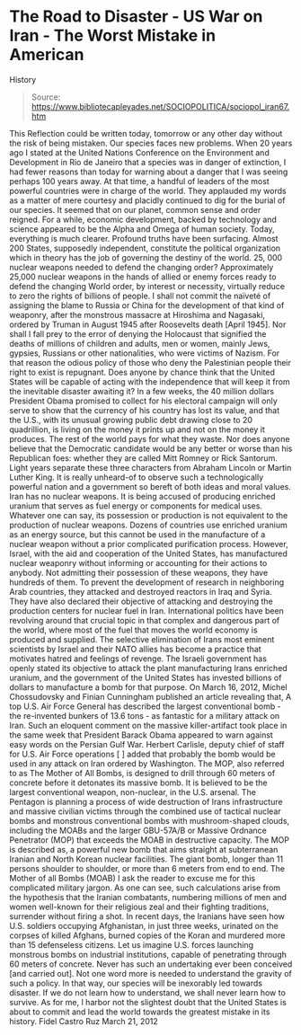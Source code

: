 # The Road to Disaster - US War on Iran - The Worst Mistake in American 
History

> Source: https://www.bibliotecapleyades.net/SOCIOPOLITICA/sociopol_iran67.htm

This Reflection could be written today, tomorrow or any other day without
the risk of being mistaken.
Our species faces new problems. When 20 years
ago I stated at the United Nations Conference on the Environment and
Development in Rio de Janeiro that a species was in danger of extinction, I
had fewer reasons than today for warning about a danger that I was seeing
perhaps 100 years away.
At that time, a handful of leaders of the most
powerful countries were in charge of the world. They applauded my words as a
matter of mere courtesy and placidly continued to dig for the burial of our
species.
It seemed that on our planet, common sense and order reigned. For a while,
economic development, backed by technology and science appeared to be the
Alpha and Omega of human society.
Today, everything is much clearer. Profound truths have been surfacing.
Almost 200 States, supposedly independent, constitute the political
organization which in theory has the job of governing the destiny of the
world.
25, 000 nuclear
weapons needed to defend the changing order?
Approximately 25,000 nuclear weapons in the hands of allied or enemy forces
ready to defend the changing World order, by interest or necessity,
virtually reduce to zero the rights of billions of people.
I shall not commit the naïveté of assigning the blame to Russia or China for
the development of that kind of weaponry, after the monstrous massacre at
Hiroshima and Nagasaki, ordered by Truman in August 1945 after Roosevelts
death [April 1945].
Nor shall I fall prey to the error of denying
the Holocaust that signified
the deaths of millions of children and adults, men or women, mainly Jews,
gypsies, Russians or other nationalities, who were victims of Nazism.
For
that reason the odious policy of those who deny the Palestinian people their
right to exist is repugnant.
Does anyone by chance think that the United States will be capable of acting
with the independence that will keep it from the inevitable disaster
awaiting it?
In a few weeks, the 40 million dollars President
Obama promised to collect
for his electoral campaign will only serve to show that the currency of his
country has lost its value, and that the U.S., with its unusual growing public
debt drawing close to 20 quadrillion, is living on the money it prints up
and not on the money it produces.
The rest of the world pays for what they
waste.
Nor does anyone believe that the Democratic candidate would be any better or
worse than his Republican foes: whether they are called Mitt Romney or
Rick
Santorum. Light years separate these three characters from Abraham Lincoln
or Martin Luther King.
It is really unheard-of to observe such a technologically powerful nation
and a government so bereft of both ideas and moral values.
Iran has no nuclear weapons. It is being accused of producing enriched
uranium that serves as fuel energy or components for medical uses. Whatever
one can say, its possession or production is not equivalent to the
production of nuclear weapons. Dozens of countries use enriched uranium as
an energy source, but this cannot be used in the manufacture of a nuclear
weapon without a prior complicated purification process.
However, Israel, with the aid and cooperation of the United States, has
manufactured nuclear weaponry without informing or accounting for their
actions to anybody. Not admitting their possession of these weapons, they
have hundreds of them.
To prevent the development of research in
neighboring Arab countries, they attacked and destroyed reactors in Iraq and
Syria. They have also declared their objective of attacking and destroying
the production centers for nuclear fuel in Iran.
International politics have been revolving around that crucial topic in that
complex and dangerous part of the world, where most of the fuel that moves
the world economy is produced and supplied.
The selective elimination of Irans most eminent scientists by Israel and
their NATO allies has become a practice that motivates hatred and feelings
of revenge.
The Israeli government has openly stated its objective to attack the plant
manufacturing Irans enriched uranium, and the government of the United
States has invested billions of dollars to manufacture a bomb for that
purpose.
On March 16, 2012, Michel Chossudovsky and Finian Cunningham
published an article revealing that,
A top U.S. Air Force General has described
the largest conventional bomb - the re-invented bunkers of 13.6 tons -
as fantastic for a military attack on Iran.
Such an eloquent comment on the massive
killer-artifact took place in the same week that President Barack Obama
appeared to warn against easy words on the Persian Gulf War.
Herbert Carlisle, deputy chief of staff for
U.S. Air Force operations
[
] added that probably the bomb would be used in any attack on Iran
ordered by Washington.
The MOP, also referred to as The Mother of All Bombs, is designed to
drill through 60 meters of concrete before it detonates its massive
bomb. It is believed to be the largest conventional weapon, non-nuclear,
in the U.S. arsenal.
The Pentagon is planning a process of wide destruction of Irans
infrastructure and massive civilian victims through the combined use of
tactical nuclear bombs and monstrous conventional bombs with
mushroom-shaped clouds, including the MOABs and the larger GBU-57A/B or
Massive Ordnance Penetrator (MOP) that exceeds the MOAB in destructive
capacity.
The MOP is described as,
a powerful new bomb that aims straight at
subterranean Iranian and North Korean nuclear facilities. The giant bomb, longer than 11 persons shoulder to shoulder, or more than 6
meters from
end to end.
The Mother of all Bombs
(MOAB)
I ask the reader to excuse me for this
complicated military jargon.
As one can see, such calculations arise from the hypothesis that the Iranian
combatants, numbering millions of men and women well-known for their
religious zeal and their fighting traditions, surrender without firing a
shot.
In recent days, the Iranians have seen how U.S. soldiers occupying
Afghanistan, in just three weeks,
urinated on the corpses of killed Afghans,
burned copies of the Koran and murdered more than 15 defenseless citizens.
Let us imagine U.S. forces launching monstrous bombs on industrial
institutions, capable of penetrating through 60 meters of concrete. Never
has such an undertaking ever been conceived [and carried out].
Not one word more is needed to understand the gravity of such a policy. In
that way, our species will be inexorably led towards disaster.
If we do not learn how to understand, we shall never learn how to survive.
As for me, I harbor not the slightest doubt that the United States is about
to commit and lead the world towards the greatest mistake in its history.
Fidel Castro Ruz
March 21, 2012
